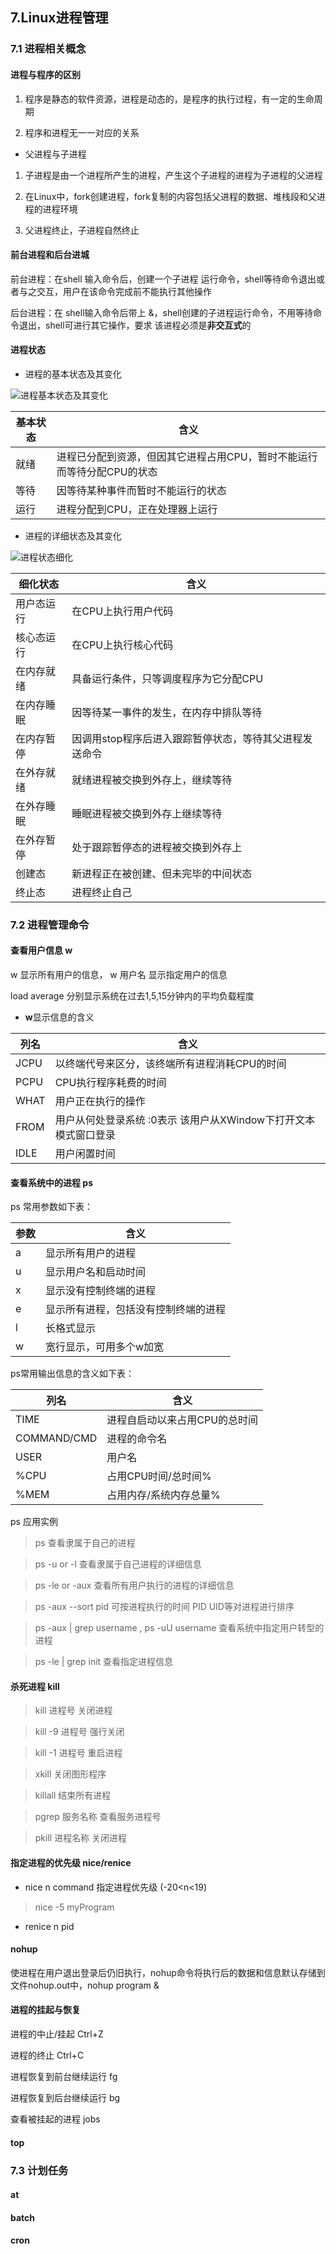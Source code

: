 ## 7.Linux进程管理

### 7.1 进程相关概念

#### 进程与程序的区别

1. 程序是静态的软件资源，进程是动态的，是程序的执行过程，有一定的生命周期

2. 程序和进程无一一对应的关系

* 父进程与子进程

1. 子进程是由一个进程所产生的进程，产生这个子进程的进程为子进程的父进程

2. 在Linux中，fork创建进程，fork复制的内容包括父进程的数据、堆栈段和父进程的进程环境

3. 父进程终止，子进程自然终止

#### 前台进程和后台进城

前台进程：在shell 输入命令后，创建一个子进程 运行命令，shell等待命令退出或者与之交互，用户在该命令完成前不能执行其他操作

后台进程：在 shell输入命令后带上 &，shell创建的子进程运行命令，不用等待命令退出，shell可进行其它操作，要求 该进程必须是**非交互式**的

#### 进程状态

* 进程的基本状态及其变化

![进程基本状态及其变化](img/7.0ProcessBasicStatus.png)

|基本状态|含义|
|------|------|
|就绪|进程已分配到资源，但因其它进程占用CPU，暂时不能运行而等待分配CPU的状态|
|等待|因等待某种事件而暂时不能运行的状态|
|运行|进程分配到CPU，正在处理器上运行|


* 进程的详细状态及其变化


![进程状态细化](img/7.1ProcessDetailStatus.png)

|细化状态|含义|
|------|------|
|用户态运行|在CPU上执行用户代码|
|核心态运行|在CPU上执行核心代码|
|在内存就绪|具备运行条件，只等调度程序为它分配CPU|
|在内存睡眠|因等待某一事件的发生，在内存中排队等待|
|在内存暂停|因调用stop程序后进入跟踪暂停状态，等待其父进程发送命令|
|在外存就绪|就绪进程被交换到外存上，继续等待|
|在外存睡眠|睡眠进程被交换到外存上继续等待|
|在外存暂停|处于跟踪暂停态的进程被交换到外存上|
|创建态|新进程正在被创建、但未完毕的中间状态|
|终止态|进程终止自己|

### 7.2 进程管理命令

#### 查看用户信息 w

w 显示所有用户的信息， w 用户名 显示指定用户的信息

load average 分别显示系统在过去1,5,15分钟内的平均负载程度

* **w**显示信息的含义

|列名|含义|
|------|------|
|JCPU|以终端代号来区分，该终端所有进程消耗CPU的时间|
|PCPU|CPU执行程序耗费的时间|
|WHAT|用户正在执行的操作|
|FROM|用户从何处登录系统 :0表示 该用户从XWindow下打开文本模式窗口登录|
|IDLE|用户闲置时间|


#### 查看系统中的进程 ps

ps 常用参数如下表：

|参数|含义|
|------|------|
|a|显示所有用户的进程|
|u|显示用户名和启动时间|
|x|显示没有控制终端的进程|
|e|显示所有进程，包括没有控制终端的进程|
|l|长格式显示|
|w|宽行显示，可用多个w加宽|

ps常用输出信息的含义如下表：

|列名|含义|
|------|------|
|TIME|进程自启动以来占用CPU的总时间|
|COMMAND/CMD|进程的命令名|
|USER|用户名|
|%CPU|占用CPU时间/总时间%|
|%MEM|占用内存/系统内存总量%|

ps 应用实例

> ps 查看隶属于自己的进程

> ps -u or -l 查看隶属于自己进程的详细信息

> ps -le or -aux 查看所有用户执行的进程的详细信息

> ps -aux --sort pid  可按进程执行的时间 PID UID等对进程进行排序

> ps -aux | grep username , ps -uU username 查看系统中指定用户转型的进程

> ps -le | grep init 查看指定进程信息

#### 杀死进程 kill

> kill 进程号 关闭进程

> kill -9 进程号 强行关闭

> kill -1 进程号  重启进程

> xkill 关闭图形程序

> killall 结束所有进程

> pgrep 服务名称 查看服务进程号

> pkill 进程名称 关闭进程


#### 指定进程的优先级 nice/renice

* nice n command 指定进程优先级 (-20<n<19)

> nice -5 myProgram

* renice n pid 

#### nohup

使进程在用户退出登录后仍旧执行，nohup命令将执行后的数据和信息默认存储到文件nohup.out中，nohup program &


#### 进程的挂起与恢复

进程的中止/挂起 Ctrl+Z

进程的终止 Ctrl+C

进程恢复到前台继续运行 fg

进程恢复到后台继续运行 bg

查看被挂起的进程 jobs

#### top


### 7.3 计划任务


#### at


#### batch


#### cron